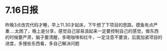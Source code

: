 # 7.16日报

昨晚3点改完代码才睡，早上11.30才起床，下午想了下项目的思路，摸鱼有点严重....太困了，晚上是分享，感觉自己容易浪起来一定要控制自己的感觉，做东西的时候要严肃，脑子要清醒，多喝咖啡和红牛，一定注意不要浪，后面加紧项目的进度，多搜些东西看，多自己解决问题
